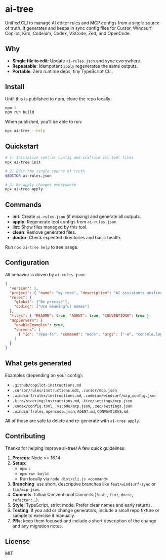 # ai-tree

Unified CLI to manage AI editor rules and MCP configs from a single source of truth. It generates and keeps in sync config files for Cursor, Windsurf, Copilot, Kiro, Codeium, Codex, VSCode, Zed, and OpenCode.

## Why
- **Single file to edit**: Update `ai-rules.json` and sync everywhere.
- **Repeatable**: Idempotent `apply` regenerates the same outputs.
- **Portable**: Zero runtime deps; tiny TypeScript CLI.

## Install
Until this is published to npm, clone the repo locally:

```bash
npm i
npm run build
```

When published, you’ll be able to run:

```bash
npx ai-tree --help
```

## Quickstart
```bash
# 1) Initialize central config and scaffold all tool files
npx ai-tree init

# 2) Edit the single source of truth
$EDITOR ai-rules.json

# 3) Re-apply changes everywhere
npx ai-tree apply
```

## Commands
- **init**: Create `ai-rules.json` (if missing) and generate all outputs.
- **apply**: Regenerate tool configs from `ai-rules.json`.
- **list**: Show files managed by this tool.
- **clean**: Remove generated files.
- **doctor**: Check expected directories and basic health.

Run `npx ai-tree help` to see usage.

## Configuration
All behavior is driven by `ai-rules.json`:

```json
{
  "version": 1,
  "project": { "name": "my-repo", "description": "AI assistants unified rules" },
  "rules": {
    "global": ["Be precise"],
    "coding": ["Use meaningful names"]
  },
  "files": { "README": true, "AGENT": true, "CONVENTIONS": true },
  "mcpServers": {
    "enableExamples": true,
    "servers": [
      { "id": "repo-fs", "command": "node", "args": ["-e", "console.log('placeholder')"] }
    ]
  }
}
```

## What gets generated
Examples (depending on your config):
- `.github/copilot-instructions.md`
- `.cursor/rules/instructions.mdc`, `.cursor/mcp.json`
- `.windsurf/rules/instructions.md`, `.codeium/windsurf/mcp_config.json`
- `.kiro/steering/instructions.md`, `.kiro/settings/mcp.json`
- `.codex/config.toml`, `.vscode/mcp.json`, `.zed/settings.json`
- `.windsurfrules`, `opencode.json`, `AGENT.md`, `CONVENTIONS.md`

All of these are safe to delete and re-generate with `ai-tree apply`.

## Contributing
Thanks for helping improve ai-tree! A few quick guidelines:

1. **Prereqs**: Node >= 16.14
2. **Setup**:
   - `npm i`
   - `npm run build`
   - Run locally via `node dist/cli.js <command>`
3. **Branching**: use short, descriptive branches like `feat/windsurf-sync` or `fix/mcp-json`.
4. **Commits**: follow Conventional Commits (`feat:`, `fix:`, `docs:`, `refactor:`...).
5. **Style**: TypeScript, strict mode. Prefer clear names and early returns.
6. **Testing**: if you add or change generators, include a small repo fixture or sample to exercise it manually.
7. **PRs**: keep them focused and include a short description of the change and any migration notes.

## License
MIT
